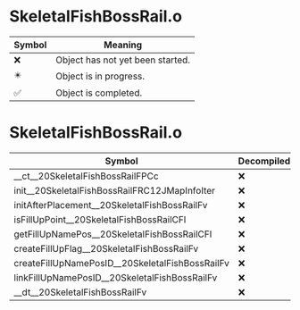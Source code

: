 # SkeletalFishBossRail.o
| Symbol | Meaning 
| ------------- | ------------- 
| :x: | Object has not yet been started. 
| :eight_pointed_black_star: | Object is in progress. 
| :white_check_mark: | Object is completed. 


# SkeletalFishBossRail.o
| Symbol | Decompiled? |
| ------------- | ------------- |
| __ct__20SkeletalFishBossRailFPCc | :x: |
| init__20SkeletalFishBossRailFRC12JMapInfoIter | :x: |
| initAfterPlacement__20SkeletalFishBossRailFv | :x: |
| isFillUpPoint__20SkeletalFishBossRailCFl | :x: |
| getFillUpNamePos__20SkeletalFishBossRailCFl | :x: |
| createFillUpFlag__20SkeletalFishBossRailFv | :x: |
| createFillUpNamePosID__20SkeletalFishBossRailFv | :x: |
| linkFillUpNamePosID__20SkeletalFishBossRailFv | :x: |
| __dt__20SkeletalFishBossRailFv | :x: |
